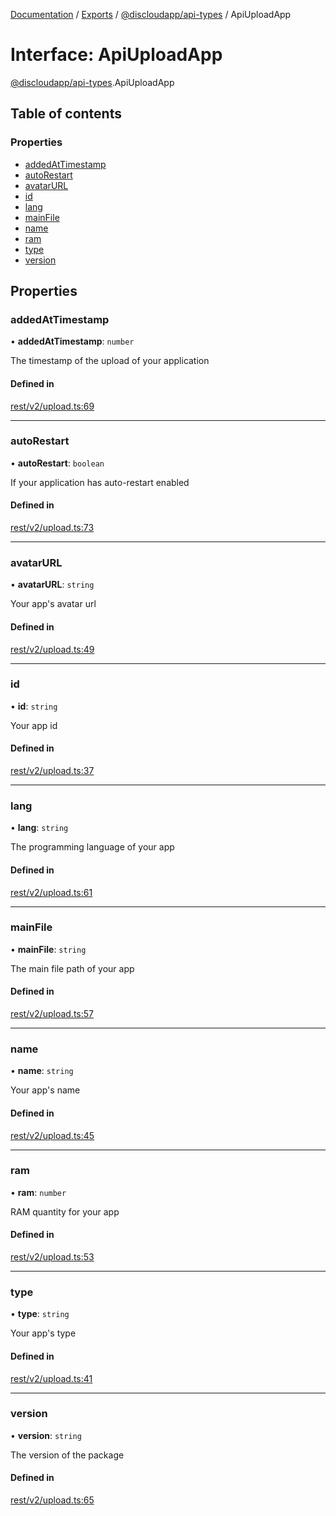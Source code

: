 [Documentation](../README.md) / [Exports](../modules.md) / [@discloudapp/api-types](../modules/discloudapp_api_types.md) / ApiUploadApp

# Interface: ApiUploadApp

[@discloudapp/api-types](../modules/discloudapp_api_types.md).ApiUploadApp

## Table of contents

### Properties

- [addedAtTimestamp](discloudapp_api_types.ApiUploadApp.md#addedattimestamp)
- [autoRestart](discloudapp_api_types.ApiUploadApp.md#autorestart)
- [avatarURL](discloudapp_api_types.ApiUploadApp.md#avatarurl)
- [id](discloudapp_api_types.ApiUploadApp.md#id)
- [lang](discloudapp_api_types.ApiUploadApp.md#lang)
- [mainFile](discloudapp_api_types.ApiUploadApp.md#mainfile)
- [name](discloudapp_api_types.ApiUploadApp.md#name)
- [ram](discloudapp_api_types.ApiUploadApp.md#ram)
- [type](discloudapp_api_types.ApiUploadApp.md#type)
- [version](discloudapp_api_types.ApiUploadApp.md#version)

## Properties

### addedAtTimestamp

• **addedAtTimestamp**: `number`

The timestamp of the upload of your application

#### Defined in

[rest/v2/upload.ts:69](https://github.com/discloud/discloud.app/blob/967320a/packages/api-types/rest/v2/upload.ts#L69)

___

### autoRestart

• **autoRestart**: `boolean`

If your application has auto-restart enabled

#### Defined in

[rest/v2/upload.ts:73](https://github.com/discloud/discloud.app/blob/967320a/packages/api-types/rest/v2/upload.ts#L73)

___

### avatarURL

• **avatarURL**: `string`

Your app's avatar url

#### Defined in

[rest/v2/upload.ts:49](https://github.com/discloud/discloud.app/blob/967320a/packages/api-types/rest/v2/upload.ts#L49)

___

### id

• **id**: `string`

Your app id

#### Defined in

[rest/v2/upload.ts:37](https://github.com/discloud/discloud.app/blob/967320a/packages/api-types/rest/v2/upload.ts#L37)

___

### lang

• **lang**: `string`

The programming language of your app

#### Defined in

[rest/v2/upload.ts:61](https://github.com/discloud/discloud.app/blob/967320a/packages/api-types/rest/v2/upload.ts#L61)

___

### mainFile

• **mainFile**: `string`

The main file path of your app

#### Defined in

[rest/v2/upload.ts:57](https://github.com/discloud/discloud.app/blob/967320a/packages/api-types/rest/v2/upload.ts#L57)

___

### name

• **name**: `string`

Your app's name

#### Defined in

[rest/v2/upload.ts:45](https://github.com/discloud/discloud.app/blob/967320a/packages/api-types/rest/v2/upload.ts#L45)

___

### ram

• **ram**: `number`

RAM quantity for your app

#### Defined in

[rest/v2/upload.ts:53](https://github.com/discloud/discloud.app/blob/967320a/packages/api-types/rest/v2/upload.ts#L53)

___

### type

• **type**: `string`

Your app's type

#### Defined in

[rest/v2/upload.ts:41](https://github.com/discloud/discloud.app/blob/967320a/packages/api-types/rest/v2/upload.ts#L41)

___

### version

• **version**: `string`

The version of the package

#### Defined in

[rest/v2/upload.ts:65](https://github.com/discloud/discloud.app/blob/967320a/packages/api-types/rest/v2/upload.ts#L65)
